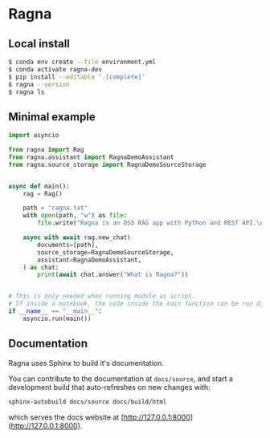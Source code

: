 # Ragna

## Local install

```bash
$ conda env create --file environment.yml
$ conda activate ragna-dev
$ pip install --editable '.[complete]'
$ ragna --version
$ ragna ls
```

## Minimal example

```python
import asyncio

from ragna import Rag
from ragna.assistant import RagnaDemoAssistant
from ragna.source_storage import RagnaDemoSourceStorage


async def main():
    rag = Rag()

    path = "ragna.txt"
    with open(path, "w") as file:
        file.write("Ragna is an OSS RAG app with Python and REST API.\n")

    async with await rag.new_chat(
        documents=[path],
        source_storage=RagnaDemoSourceStorage,
        assistant=RagnaDemoAssistant,
    ) as chat:
        print(await chat.answer("What is Ragna?"))


# This is only needed when running module as script.
# If inside a notebook, the code inside the main function can be run directly.
if __name__ == "__main__":
    asyncio.run(main())
```

## Documentation

Ragna uses Sphinx to build it's documentation.

You can contribute to the documentation at `docs/source`,
and start a development build that auto-refreshes on new changes with:

```bash
sphinx-autobuild docs/source docs/build/html
```

which serves the docs website at [http://127.0.0.1:8000](http://127.0.0.1:8000).

